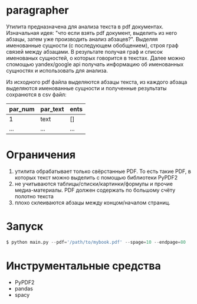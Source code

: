 # paragrapher

Утилита предназначена для анализа текста в pdf документах. Изначальная идея: "что если взять pdf документ, выделить из него абзацы, затем уже производить анализ абзацев?". Выделяя именованные сущности (с последующем обобщением), строя граф связей между абзацами. В результате получая граф и список именованых сущностей, о которых говорится в текстах. Далее можно спомощью yandex/google api получать информацию об именованных сущностях и использовать для анализа.

Из исходного pdf файла выделяются абзацы текста, из каждого абзаца выделяются именованные сущности и полученные результаты сохранются в csv файл:

| par_num| par_text | ents |
|--------|----------|------|
|  1  | text | []  |
| ... | ...  | ... |

# Ограничения

1) утилита обрабатывает только свёрстанные PDF. То есть такие PDF, в которых текст можно выделить с помощью библиотеки PyPDF2 
2) не учитываются таблицы/списки/картинки/формулы и прочие медиа-материалы. PDF должен содержать по большому счёту полотно текста
3) плохо склеиваются абзацы между концом/началом страниц.

# Запуск


```python
$ python main.py --pdf='/path/to/mybook.pdf' --spage=10 --endpage=80
```

# Инструментальные средства

- PyPDF2
- pandas
- spacy

